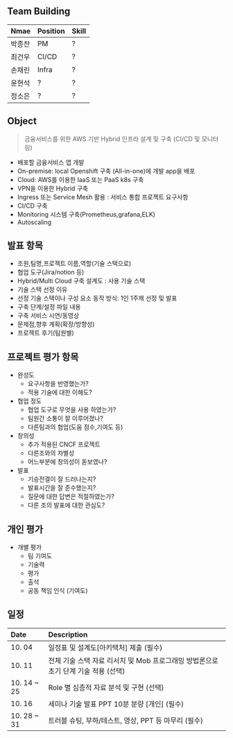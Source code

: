 Team Building
---
| Nmae   | Position | Skill |
|:-------|:---------|:------|
| 박종찬    | PM       | ?     |
| 최건우    | CI/CD    | ?     |
| 손채린    | Infra    | ?     |
| 윤현석    | ?        | ?     |
| 정소은    | ?        | ?     |

Object
---
> 금융서비스를 위한 AWS 기반 Hybrid 인프라 설계 및 구축 (CI/CD 및 모니터링)
- 배포할 금융서비스 앱 개발
- On-premise: local Openshift 구축 (All-in-one)에 개발 app을 배포
- Cloud: AWS를 이용한 IaaS 또는 PaaS k8s 구축
- VPN을 이용한 Hybrid 구축
- Ingress 또는 Service Mesh 활용 : 서비스 통합 프로젝트 요구사항
- CI/CD 구축
- Monitoring 시스템 구축(Prometheus,grafana,ELK)
- Autoscaling

발표 항목
---
- 조원,팀명,프로젝트 이름,역할(기술 스택으로)
- 협업 도구(Jira/notion 등)
- Hybrid/Multi Cloud 구축 설계도 : 사용 기술 스택
- 기술 스택 선정 이유
- 선정 기술 스택이나 구성 요소 동작 방식: 1인 1주제 선정 및 발표
- 구축 단계/설정 파일 내용
- 구축 서비스 시연/동영상
- 문제점,향후 계획(확장/방향성)
- 프로젝트 후기(팀원별)

프로젝트 평가 항목
---
* 완성도
    * 요구사항을 반영했는가?
    * 적용 기술에 대한 이해도?
* 협업 정도
    * 협업 도구로 무엇을 사용 하였는가?
    * 팀원간 소통이 잘 이루어졌나?
    * 다른팀과의 협업(도움 점수,기여도 등)
* 창의성
    * 추가 적용된 CNCF 프로젝트
    * 다른조와의 차별성
    * 어느부분에 창의성이 돋보였나?
* 발표
    * 기승전결이 잘 드러나는지?
    * 발표시간을 잘 준수했는지?
    * 질문에 대한 답변은 적절하였는가?
    * 다른 조의 발표에 대한 관심도?

개인 평가
---
* 개별 평가
    * 팀 기여도
    * 기술력
    * 평가
    * 출석
    * 공동 책임 인식 (기여도)

일정
---
| Date         | Description                                        |
|:-------------|:---------------------------------------------------|
| 10. 04       | 일정표 및 설계도[아키택처] 제출 (필수)                            |
| 10. 11       | 전체 기술 스택 자료 리서치 및 Mob 프로그래밍 방법론으로 초기 단계 기술 적용 (선택) |
| 10. 14 ~ 25  | Role 별 심층적 자료 분석 및 구현 (선택)                         |
| 10. 16       | 세미나 기술 발표 PPT 10분 분량 [개인] (필수)                     |
| 10. 28 ~ 31  | 트러블 슈팅, 부하/테스트, 영상, PPT 등 마무리 (필수)                 |